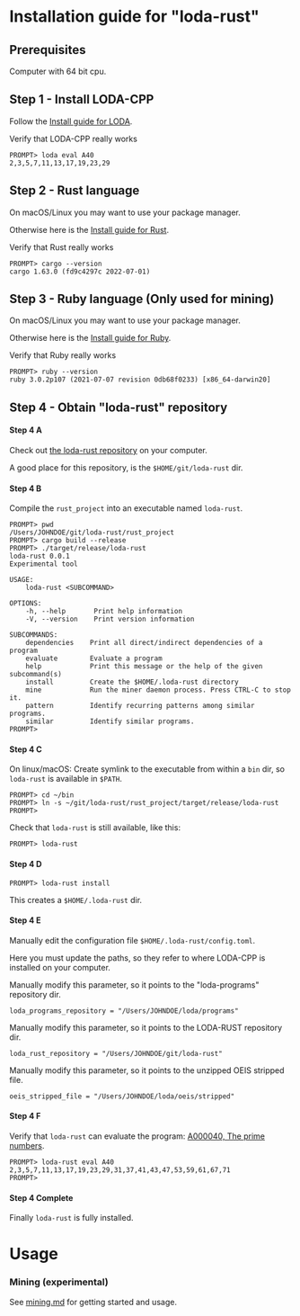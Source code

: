 # Installation guide for "loda-rust"

## Prerequisites

Computer with 64 bit cpu.


## Step 1 - Install LODA-CPP

Follow the [Install guide for LODA](https://loda-lang.org/install/).

Verify that LODA-CPP really works

```
PROMPT> loda eval A40
2,3,5,7,11,13,17,19,23,29
```


## Step 2 - Rust language

On macOS/Linux you may want to use your package manager.

Otherwise here is the [Install guide for Rust](https://www.rust-lang.org/learn/get-started).

Verify that Rust really works

```
PROMPT> cargo --version
cargo 1.63.0 (fd9c4297c 2022-07-01)
```


## Step 3 - Ruby language (Only used for mining)

On macOS/Linux you may want to use your package manager.

Otherwise here is the [Install guide for Ruby](https://www.ruby-lang.org/en/documentation/installation/).

Verify that Ruby really works

```
PROMPT> ruby --version
ruby 3.0.2p107 (2021-07-07 revision 0db68f0233) [x86_64-darwin20]
```


## Step 4 - Obtain "loda-rust" repository

#### Step 4 A

Check out [the loda-rust repository](https://github.com/loda-lang/loda-rust) on your computer.

A good place for this repository, is the `$HOME/git/loda-rust` dir.

#### Step 4 B

Compile the `rust_project` into an executable named `loda-rust`.

```
PROMPT> pwd
/Users/JOHNDOE/git/loda-rust/rust_project
PROMPT> cargo build --release
PROMPT> ./target/release/loda-rust
loda-rust 0.0.1
Experimental tool

USAGE:
    loda-rust <SUBCOMMAND>

OPTIONS:
    -h, --help       Print help information
    -V, --version    Print version information

SUBCOMMANDS:
    dependencies    Print all direct/indirect dependencies of a program
    evaluate        Evaluate a program
    help            Print this message or the help of the given subcommand(s)
    install         Create the $HOME/.loda-rust directory
    mine            Run the miner daemon process. Press CTRL-C to stop it.
    pattern         Identify recurring patterns among similar programs.
    similar         Identify similar programs.
PROMPT>
```

#### Step 4 C

On linux/macOS: Create symlink to the executable from within a `bin` dir, so `loda-rust` is available in `$PATH`.

```
PROMPT> cd ~/bin
PROMPT> ln -s ~/git/loda-rust/rust_project/target/release/loda-rust
PROMPT>
```

Check that `loda-rust` is still available, like this:

```
PROMPT> loda-rust
```

#### Step 4 D

```
PROMPT> loda-rust install
```

This creates a `$HOME/.loda-rust` dir.

#### Step 4 E

Manually edit the configuration file `$HOME/.loda-rust/config.toml`.

Here you must update the paths, so they refer to where LODA-CPP is installed on your computer.

Manually modify this parameter, so it points to the "loda-programs" repository dir.
```
loda_programs_repository = "/Users/JOHNDOE/loda/programs"
```

Manually modify this parameter, so it points to the LODA-RUST repository dir.
```
loda_rust_repository = "/Users/JOHNDOE/git/loda-rust"
```

Manually modify this parameter, so it points to the unzipped OEIS stripped file.
```
oeis_stripped_file = "/Users/JOHNDOE/loda/oeis/stripped"
```

#### Step 4 F

Verify that `loda-rust` can evaluate the program: [A000040, The prime numbers](https://oeis.org/A000040).

```
PROMPT> loda-rust eval A40
2,3,5,7,11,13,17,19,23,29,31,37,41,43,47,53,59,61,67,71
PROMPT>
```

#### Step 4 Complete

Finally `loda-rust` is fully installed.

# Usage

### Mining (experimental)

See [mining.md](mining.md) for getting started and usage.
